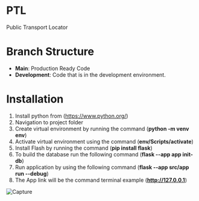 # PTL
Public Transport Locator

# Branch Structure
* **Main**: Production Ready Code
* **Development**: Code that is in the development environment.

# Installation
1. Install python from (https://www.python.org/)
1. Navigation to project folder
1. Create virtual environment by running the command (**python -m venv env**)
1. Activate virtual environment using the command (**env/Scripts/activate**)
1. Install Flash by running the command (**pip install flask**)
1. To build the database run the following command (**flask --app app init-db**) 
1. Run application by using the following command (**flask --app src/app run --debug**) 
1. The App link will be the command terminal example (**http://127.0.0.1**)

![Capture](https://github.com/Magiccoder6/PTL/assets/70528903/2e5b08b0-b9c5-48d0-88e6-324cabf05be0)
